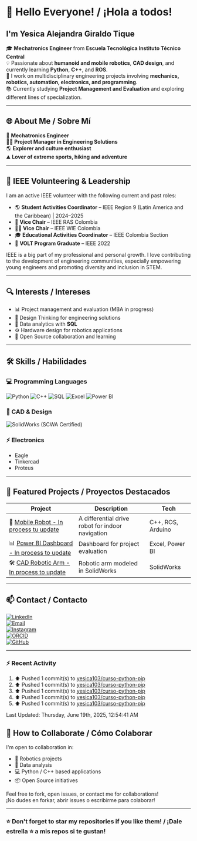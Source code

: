 # 👋 Hello Everyone! / ¡Hola a todos!  
## I'm Yesica Alejandra Giraldo Tique

🎓 **Mechatronics Engineer** from **Escuela Tecnológica Instituto Técnico Central**  
💡 Passionate about **humanoid and mobile robotics**, **CAD design**, and currently learning **Python**, **C++**, and **ROS**.  
🔧 I work on multidisciplinary engineering projects involving **mechanics, robotics, automation, electronics, and programming**.  
📚 Currently studying **Project Management and Evaluation** and exploring different lines of specialization.  

---

## 🌐 About Me / Sobre Mí

:robot: **Mechatronics Engineer**  
:technologist: **Project Manager in Engineering Solutions**  
:earth_americas: **Explorer and culture enthusiast**  
:mountain: **Lover of extreme sports, hiking and adventure**

--- 

## 🤖 IEEE Volunteering & Leadership

I am an active IEEE volunteer with the following current and past roles:

- 🌎 **Student Activities Coordinator** – IEEE Region 9 (Latin America and the Caribbean) | 2024–2025  
- 🤖 **Vice Chair** – IEEE RAS Colombia  
- 👩‍🔬 **Vice Chair** – IEEE WIE Colombia  
- 🎓 **Educational Activities Coordinator** – IEEE Colombia Section  
- 🌟 **VOLT Program Graduate** – IEEE 2022  

IEEE is a big part of my professional and personal growth. I love contributing to the development of engineering communities, especially empowering young engineers and promoting diversity and inclusion in STEM.

---

## 🔍 Interests / Intereses

- 📊 Project management and evaluation (MBA in progress)  
- 🎯 Design Thinking for engineering solutions  
- 🧮 Data analytics with **SQL**  
- ⚙️ Hardware design for robotics applications  
- 🤝 Open Source collaboration and learning  

---

## 🛠️ Skills / Habilidades

### 💻 Programming Languages
![Python](https://img.shields.io/badge/Python-3776AB?style=flat&logo=python&logoColor=white)
![C++](https://img.shields.io/badge/C++-00599C?style=flat&logo=c%2B%2B&logoColor=white)
![SQL](https://img.shields.io/badge/SQL-4479A1?style=flat&logo=postgresql&logoColor=white)
![Excel](https://img.shields.io/badge/Excel-217346?style=flat&logo=microsoft-excel&logoColor=white)
![Power BI](https://img.shields.io/badge/PowerBI-F2C811?style=flat&logo=powerbi&logoColor=black)

### 📐 CAD & Design
![SolidWorks](https://img.shields.io/badge/SolidWorks-FC0000?style=flat&logo=solidworks&logoColor=white) (SCWA Certified)

### ⚡ Electronics
- Eagle  
- Tinkercad  
- Proteus  

---

## 🚀 Featured Projects / Proyectos Destacados

| Project | Description | Tech |
|--------|-------------|------|
| 🤖 [Mobile Robot - In process tu update](https://github.com/yesica103t) | A differential drive robot for indoor navigation | C++, ROS, Arduino |
| 📊 [Power BI Dashboard - In process to update](https://github.com/yesica103) | Dashboard for project evaluation | Excel, Power BI |
| 🛠️ [CAD Robotic Arm - In process to update](https://github.com/YesicaGiraldo/robotic-arm) | Robotic arm modeled in SolidWorks | SolidWorks |

---

## 📫 Contact / Contacto

[![LinkedIn](https://img.shields.io/badge/LinkedIn-Yesica_Giraldo-blue?style=flat&logo=linkedin)](https://www.linkedin.com/in/yesica-giraldo/)  
[![Email](https://img.shields.io/badge/Email-yagiraldot@ieee.org-red?style=flat&logo=gmail)](mailto:yagiraldot@ieee.org)  
[![Instagram](https://img.shields.io/badge/Instagram-@giraldoyesika-E4405F?style=flat&logo=instagram&logoColor=white)](https://www.instagram.com/giraldoyesika/)  
[![ORCID](https://img.shields.io/badge/ORCID-0000--0003--1616--1709-a6ce39?style=flat&logo=orcid&logoColor=white)](https://orcid.org/0000-0003-1616-1709)  
[![GitHub](https://img.shields.io/badge/GitHub-YesicaGiraldo-black?style=flat&logo=github)](https://github.com/YesicaGiraldo)


---
### :zap: Recent Activity

<!--RECENT_ACTIVITY:start-->
1. ⬆️ Pushed 1 commit(s) to [yesica103/curso-python-pip](https://github.com/yesica103/curso-python-pip)<br>
2. ⬆️ Pushed 1 commit(s) to [yesica103/curso-python-pip](https://github.com/yesica103/curso-python-pip)<br>
3. ⬆️ Pushed 1 commit(s) to [yesica103/curso-python-pip](https://github.com/yesica103/curso-python-pip)<br>
4. ⬆️ Pushed 1 commit(s) to [yesica103/curso-python-pip](https://github.com/yesica103/curso-python-pip)<br>
5. ⬆️ Pushed 1 commit(s) to [yesica103/curso-python-pip](https://github.com/yesica103/curso-python-pip)<br>
<!--RECENT_ACTIVITY:end-->
<!--RECENT_ACTIVITY:last_update-->
Last Updated: Thursday, June 19th, 2025, 12:54:41 AM
<!--RECENT_ACTIVITY:last_update_end-->


## 🤝 How to Collaborate / Cómo Colaborar

I'm open to collaboration in:
- 🧠 Robotics projects
- 🧮 Data analysis
- 💻 Python / C++ based applications
- 📦 Open Source initiatives

Feel free to fork, open issues, or contact me for collaborations!  
¡No dudes en forkar, abrir issues o escribirme para colaborar!

---

### ⭐ Don't forget to star my repositories if you like them! / ¡Dale estrella ⭐ a mis repos si te gustan!
